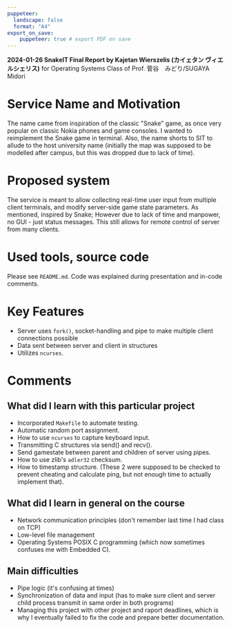 ```yaml
---
puppeteer:
  landscape: false
  format: "A4"
export_on_save:
    puppeteer: true # export PDF on save
---
```

<style>
    /* Snippet from: https://stackoverflow.com/a/39614958/22381120 */
img[alt$=">"] {
    float: right;
    max-width: 50%;
  }
  
img[alt$="<"] {
    float: left;
    max-width: 50%;
  }
  
img[alt$="><"] {
    display: block;
    max-width: 100%;
    height: auto;
    margin: auto;
    float: none!important;
  }
</style>

**2024-01-26 SnakeIT Final Report by Kajetan Wierszelis (カイェタン  ヴィエルシェリス)**
for Operating Systems Class of Prof. 菅谷　みどり/SUGAYA Midori

# Service Name and Motivation
The name came from inspiration of the classic "Snake" game, as once very popular on classic Nokia phones and game consoles. I wanted to reimplement the Snake game in terminal.
Also, the name shorts to SIT to allude to the host university name (initially the map was supposed to be modelled after campus, but this was dropped due to lack of time).

# Proposed system
The service is meant to allow collecting real-time user input from multiple client terminals, and modify server-side game state parameters.
As mentioned, inspired by Snake; However due to lack of time and manpower, no GUI - just status messages.
This still allows for remote control of server from many clients.

# Used tools, source code
Please see `README.md`. Code was explained during presentation and in-code comments.

# Key Features
- Server uses `fork()`, socket-handling and pipe to make multiple client connections possible
- Data sent between server and client in structures
- Utilizes `ncurses`.

# Comments
## What did I learn with this particular project
- Incorporated `Makefile` to automate testing.
- Automatic random port assignment.
- How to use `ncurses` to capture keyboard input.
- Transmitting C structures via send() and recv().
- Send gamestate between parent and children of server using pipes.
- How to use zlib's `adler32` checksum.
- How to timestamp structure. (These 2 were supposed to be checked to prevent cheating and calculate ping, but not enough time to actually implement that).

## What did I learn in general on the course
- Network communication principles (don't remember last time I had class on TCP)
- Low-level file management
- Operating Systems POSIX C programming (which now sometimes confuses me with Embedded C).

## Main difficulties
- Pipe logic (it's confusing at times)
- Synchronization of data and input (has to make sure client and server child process transmit in same order in both programs)
- Managing this project with other project and raport deadlines, which is why I eventually failed to fix the code and prepare better documentation.



